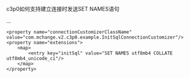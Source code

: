 c3p0如何支持建立连接时发送SET NAMES语句

<!-- 数据连接池 -->
<bean id="dataSource" class="com.mchange.v2.c3p0.ComboPooledDataSource" destroy-method="close">
	...
    
    <property name="connectionCustomizerClassName" value="com.mchange.v2.c3p0.example.InitSqlConnectionCustomizer"/>
    <property name="extensions">
        <map>
            <entry key="initSql" value="SET NAMES utf8mb4 COLLATE utf8mb4_unicode_ci"/>
        </map>
    </property>
</bean>